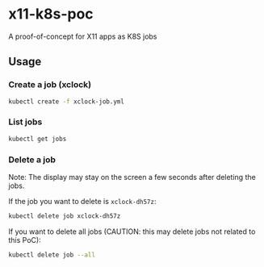 # x11-k8s-poc
A proof-of-concept for X11 apps as K8S jobs

## Usage
### Create a job (xclock)
```bash
kubectl create -f xclock-job.yml
```

### List jobs
```bash
kubectl get jobs
```

### Delete a job
Note: The display may stay on the screen a few seconds after deleting the jobs.

If the job you want to delete is `xclock-dh57z`:
```bash
kubectl delete job xclock-dh57z
```

If you want to delete all jobs (CAUTION: this may delete jobs not related to this PoC):
```bash
kubectl delete job --all
```
